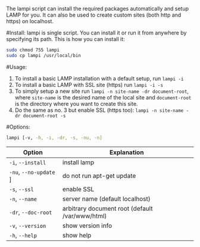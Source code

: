 The lampi script can install the required packages automatically and setup LAMP for you. It can also be used to create custom sites (both http and https) on localhost.

#Install:
lampi is single script. You can install it or run it from anywhere by specifying its path. This is how you can install it:

```sh
sudo chmod 755 lampi
sudo cp lampi /usr/local/bin
```

#Usage:

1. To install a basic LAMP installation with a default setup, run `lampi -i`
2. To install a basic LAMP with SSL site (https) run `lampi -i -s`
3. To simply setup a new site run `lampi -n site-name -dr document-root`, where `site-name` is the desired name of the local site and `document-root` is the directory where you want to create this site.
4. Do the same as no. 3 but enable SSL (https too): `lampi -n site-name -dr document-root -s`

#Options:

```sh
lampi [-v, -h, -i, -dr, -s, -nu, -n]
```

Option | Explanation
------ | -----------
`-i`, `--install` | install lamp
`-nu`, `--no-update` ] | do not run apt-get update
`-s`, `--ssl` | enable SSL 
`-n`, `--name` | server name (default localhost)
`-dr`, `--doc-root` | arbitrary document root (default /var/www/html)
`-v`, `--version` | show version info
 `-h`, `--help` | show help 

